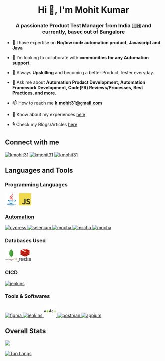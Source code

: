 <h1 align="center">Hi 👋, I'm Mohit Kumar</h1>
<h3 align="center">A passionate Product Test Manager from India 🇮🇳 and currently, based out of Bangalore</h3>

- 🌱 I have expertise on **No/low code automation product, Javascript and Java**

- 👯 I’m looking to collaborate with **communities for any Automation support.**

- 🚀 Always **Upskilling** and becoming a better Product Tester everyday.

- 💬 Ask me about **Automation Product Development, Automation Framework Development, Code(PR) Reviews/Processes, Best Practices, and more.**

- 📫 How to reach me **k.mohit31@gmail.com**

- 📄 Know about my experiences [here](https://www.linkedin.com/in/mohkumar31/)

- 🎙️ Check my Blogs/Articles [here](https://www.linkedin.com/in/mohkumar31/recent-activity/posts/)



<h2 align="left">Connect with me</h2>

<p align="left">
<a href="https://twitter.com/kmohit31" target="blank"><img align="center" src="https://raw.githubusercontent.com/rahuldkjain/github-profile-readme-generator/master/src/images/icons/Social/twitter.svg" alt="kmohit31" height="30" width="40" /></a>
<a href="https://linkedin.com/in/mohkumar31/" target="blank"><img align="center" src="https://raw.githubusercontent.com/rahuldkjain/github-profile-readme-generator/master/src/images/icons/Social/linked-in-alt.svg" alt="kmohit31" height="30" width="40" /></a>
<a href="https://instagram.com/mohitkumar31/" target="blank"><img align="center" src="https://raw.githubusercontent.com/rahuldkjain/github-profile-readme-generator/master/src/images/icons/Social/instagram.svg" alt="kmohit31" height="30" width="40" /></a>
</p>

<h2 align="left">Languages and Tools</h2>

<h3 align="left">Programming Languages</h3>

<a href="https://www.java.com" target="_blank" rel="noreferrer"> <img src="https://raw.githubusercontent.com/devicons/devicon/master/icons/java/java-original.svg" alt="java" width="40" height="40"/> </a> <a href="https://developer.mozilla.org/en-US/docs/Web/JavaScript" target="_blank" rel="noreferrer"> <img src="https://raw.githubusercontent.com/devicons/devicon/master/icons/javascript/javascript-original.svg" alt="javascript" width="40" height="40"/> 

<h3 align="left">Automation</h3>

<a href="https://www.cypress.io" target="_blank" rel="noreferrer"> <img src="https://raw.githubusercontent.com/simple-icons/simple-icons/6e46ec1fc23b60c8fd0d2f2ff46db82e16dbd75f/icons/cypress.svg" alt="cypress" width="40" height="40"/> </a> <a href="https://www.selenium.dev" target="_blank" rel="noreferrer"> <img src="https://raw.githubusercontent.com/detain/svg-logos/780f25886640cef088af994181646db2f6b1a3f8/svg/selenium-logo.svg" alt="selenium" width="40" height="40"/> </a> <a href="https://mochajs.org" target="_blank" rel="noreferrer"> <img src="https://www.vectorlogo.zone/logos/mochajs/mochajs-icon.svg" alt="mocha" width="40" height="40"/> </a><a href="https://cucumber.io/" target="_blank" rel="noreferrer"> <img src="https://unpkg.com/simple-icons@6.0.0/icons/cucumber.svg" alt="mocha" width="40" height="40"/> </a>
<a href="https://www.chaijs.com/" target="_blank" rel="noreferrer"> <img src="https://www.vectorlogo.zone/logos/chaijs/chaijs-ar21.svg" alt="mocha" width="40" height="40"/> </a>

<h3 align="left">Databases Used</h3>

<a href="https://www.mongodb.com/" target="_blank" rel="noreferrer"> <img src="https://raw.githubusercontent.com/devicons/devicon/master/icons/mongodb/mongodb-original-wordmark.svg" alt="mongodb" width="40" height="40"/> </a>
<a href="https://redis.io" target="_blank" rel="noreferrer"> <img src="https://raw.githubusercontent.com/devicons/devicon/master/icons/redis/redis-original-wordmark.svg" alt="redis" width="40" height="40"/> </a>

<h3 align="left">CICD</h3>

<a href="https://www.jenkins.io" target="_blank" rel="noreferrer"> <img src="https://www.vectorlogo.zone/logos/jenkins/jenkins-icon.svg" alt="jenkins" width="40" height="40"/> </a>

<h3 align="left">Tools & Softwares</h3>

<a href="https://www.figma.com/" target="_blank" rel="noreferrer"> <img src="https://www.vectorlogo.zone/logos/figma/figma-icon.svg" alt="figma" width="40" height="40"/> </a>
<a href="https://www.jenkins.io" target="_blank" rel="noreferrer"> <img src="https://www.vectorlogo.zone/logos/jenkins/jenkins-icon.svg" alt="jenkins" width="40" height="40"/> </a> 
<a href="https://nodejs.org" target="_blank" rel="noreferrer"> <img src="https://raw.githubusercontent.com/devicons/devicon/master/icons/nodejs/nodejs-original-wordmark.svg" alt="nodejs" width="40" height="40"/> </a> 
<a href="https://postman.com" target="_blank" rel="noreferrer"> <img src="https://www.vectorlogo.zone/logos/getpostman/getpostman-icon.svg" alt="postman" width="40" height="40"/> </a>
<a href="https://appium.io" target="_blank" rel="noreferrer"> <img src="https://freeicons.io/vector-and-svg-logos-01/appium-icon-2441" alt="appium" width="40" height="40"/> </a>

<h2 align="left">Overall Stats</h2>

![](https://github-readme-stats.vercel.app/api?username=mohkumar&show_icons=true&count_private=true&include_all_commits=true)

[![Top Langs](https://github-readme-stats.vercel.app/api/top-langs/?username=mohkumar)](https://github.com/mohkumar/github-readme-stats)
